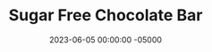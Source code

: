 ---
layout: post
title: "Sugar Free Chocolate Bar"
date:   2023-06-05 00:00:00 -05000
categories: 
- Recipes
- Healthier Dessert
permalink: /recipes/chocolate-bar
image: /assets/Food/Healthier Dessert/Choc Bar/choc-bar-cover.jpg
ing: choc-ing
facts: choc-facts
Prep: 5
Rest: 
Cook: 
Source1: https://healthyrecipesblogs.com/homemade-chocolate/#recipe
Source2: 
whisk: https://s.samsungfood.com/J3cj0
tags: 
- cocoa powder
- coconut oil
- melted coconut oil
- chocolate bar
- chopped chocolate
- chocolate chips
- chip
- unsweetened
- vanilla
- bark
Description: When recipes call for melted chocolate or chocolate chips, I typically make some variation of this recipe. Sure, you could just melt an unsweetened bar of chocolate with your desired sweetener, but this is just as much effort and cheaper too. Mix in some chopped nuts too if you want to spice it up!
Instructions: 
- Prepare a bread pan or tupperware with parchment paper. Set aide<br><br>

- In a glass bowl, add the coconut oil and microwave for about 1 minute, until fully melted<br><br>

- You can either sweeten your chocolat bar, or choose to leave it unsweetened.  I prefer the latter, but if you want it sweeter, I'd recommend either 1/2 tsp (2.5 g) liquid monk fruit or stevia, or 1 tbsp (20 g) honey or maple syrup<br><br>

- Add cocoa powder, salt, vanilla, and (optional) sweetener. Stir until smooth<br><br>
- <center><img src="/assets/Food/Healthier Dessert/Choc Bar/choc-bar-3.jpg" alt="" class="instruction-image"></center><br>

- Pour into pan. Top with any mix ins (such as chopped nuts, 1/4 cup, 30 g) if desired. Chill in the fridge for about an hour.  Cut and store in the fridge<br><br>

- This chopped up bar of chocolate works great as a replacement for chocolate chips in all recipes, such as <a href="date-brownie">Gluten Free Date Brownies</a>, <a href="syrup-cookies">Sugar Free Syrup Cookies</a>, or my <a href="double-chocolate-banana-bread">Double Chocolate Banana Bread</a>
---